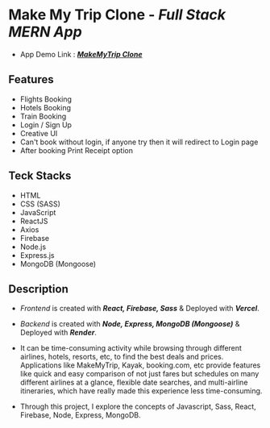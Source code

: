 # Make My Trip Clone - _Full Stack MERN App_

-   App Demo Link : **_[MakeMyTrip Clone](https://makemytrip-vivek.netlify.app/)_**

## Features

-   Flights Booking
-   Hotels Booking
-   Train Booking
-   Login / Sign Up
-   Creative UI
-   Can't book without login, if anyone try then it will redirect to Login page
-   After booking Print Receipt option

## Teck Stacks

-   HTML
-   CSS (SASS)
-   JavaScript
-   ReactJS
-   Axios
-   Firebase
-   Node.js
-   Express.js
-   MongoDB (Mongoose)

## Description

-   _Frontend_ is created with **_React, Firebase, Sass_** & Deployed with **_Vercel_**.
-   _Backend_ is created with **_Node, Express, MongoDB (Mongoose)_** & Deployed with **_Render_**.

-   It can be time-consuming activity while browsing through different airlines, hotels, resorts, etc, to find the best deals and prices. Applications like MakeMyTrip, Kayak, booking.com, etc provide features like quick and easy comparison of not just fares but schedules on many different airlines at a glance, flexible date searches, and multi-airline itineraries, which have really made this experience less time-consuming.

-   Through this project, I explore the concepts of Javascript, Sass, React, Firebase, Node, Express, MongoDB.
